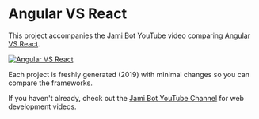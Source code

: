# Angular VS React

This project accompanies the [Jami Bot](https://jamibot.com) YouTube video comparing [Angular VS React](https://youtu.be/a1sb-xfYS8M).

[![Angular VS React](https://img.youtube.com/vi/a1sb-xfYS8M/maxresdefault.jpg)](https://youtu.be/a1sb-xfYS8M)

Each project is freshly generated (2019) with minimal changes so you can compare the frameworks.

If you haven't already, check out the [Jami Bot YouTube Channel](https://youtube.com/c/JamiBot) for web development videos.
